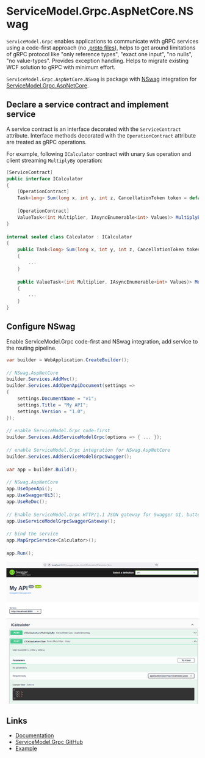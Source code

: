 # ServiceModel.Grpc.AspNetCore.NSwag

`ServiceModel.Grpc` enables applications to communicate with gRPC services using a code-first approach (no [.proto files](https://learn.microsoft.com/en-us/aspnet/core/grpc/basics#proto-file)), helps to get around limitations of gRPC protocol like "only reference types", "exact one input", "no nulls", "no value-types". Provides exception handling. Helps to migrate existing WCF solution to gRPC with minimum effort.

`ServiceModel.Grpc.AspNetCore.NSwag` is package with [NSwag](https://github.com/RicoSuter/NSwag) integration for [ServiceModel.Grpc.AspNetCore](https://www.nuget.org/packages/ServiceModel.Grpc.AspNetCore).

## Declare a service contract and implement service

A service contract is an interface decorated with the `ServiceContract` attribute. Interface methods decorated with the `OperationContract` attribute are treated as gRPC operations.

For example, following `ICalculator` contract with unary `Sum` operation and client streaming `MultiplyBy` operation:

```csharp
[ServiceContract]
public interface ICalculator
{
    [OperationContract]
    Task<long> Sum(long x, int y, int z, CancellationToken token = default);

    [OperationContract]
    ValueTask<(int Multiplier, IAsyncEnumerable<int> Values)> MultiplyBy(IAsyncEnumerable<int> values, int multiplier, CancellationToken token = default);
}

internal sealed class Calculator : ICalculator
{
    public Task<long> Sum(long x, int y, int z, CancellationToken token)
    {
        ...
    }

    public ValueTask<(int Multiplier, IAsyncEnumerable<int> Values)> MultiplyBy(IAsyncEnumerable<int> values, int multiplier, CancellationToken token)
    {
        ...
    }
}
```

## Configure NSwag

Enable ServiceModel.Grpc code-first and NSwag integration, add service to the routing pipeline.

```csharp
var builder = WebApplication.CreateBuilder();

// NSwag.AspNetCore
builder.Services.AddMvc();
builder.Services.AddOpenApiDocument(settings =>
{
    settings.DocumentName = "v1";
    settings.Title = "My API";
    settings.Version = "1.0";
});

// enable ServiceModel.Grpc code-first
builder.Services.AddServiceModelGrpc(options => { ... });

// enable ServiceModel.Grpc integration for NSwag.AspNetCore
builder.Services.AddServiceModelGrpcSwagger();

var app = builder.Build();

// NSwag.AspNetCore
app.UseOpenApi();
app.UseSwaggerUi3();
app.UseReDoc();

// Enable ServiceModel.Grpc HTTP/1.1 JSON gateway for Swagger UI, button "Try it out"
app.UseServiceModelGrpcSwaggerGateway();

// bind the service
app.MapGrpcService<Calculator>();

app.Run();
```

![UI demo](https://raw.githubusercontent.com/max-ieremenko/ServiceModel.Grpc/master/Sources/ServiceModel.Grpc.AspNetCore.NSwag/readme-swagger-ui.png)

## Links

- [Documentation](https://max-ieremenko.github.io/ServiceModel.Grpc)
- [ServiceModel.Grpc GitHub](https://github.com/max-ieremenko/ServiceModel.Grpc)
- [Example](https://github.com/max-ieremenko/ServiceModel.Grpc/tree/master/Examples/Swagger)
